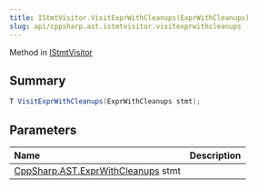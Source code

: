 ```yaml
---
title: IStmtVisitor.VisitExprWithCleanups(ExprWithCleanups)
slug: api/cppsharp.ast.istmtvisitor.visitexprwithcleanups
---
```

Method in [IStmtVisitor](/api/cppsharp/ast/istmtvisitor)

## Summary



```csharp
T VisitExprWithCleanups(ExprWithCleanups stmt);
```

## Parameters

|Name|Description|
|:---|:---|
|[CppSharp.AST.ExprWithCleanups](/api/cppsharp/ast/exprwithcleanups) stmt||

